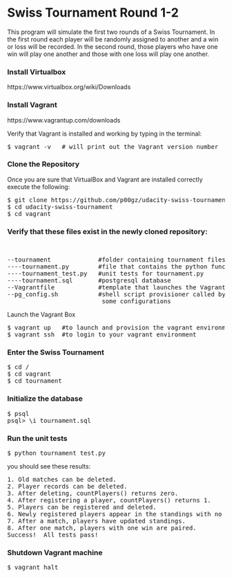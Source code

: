# Swiss Tournament Round 1-2

This program will simulate the first two rounds of a Swiss Tournament. In the first round
each player will be randomly assigned to another and a win or loss will be recorded. In the second
round, those players who have one win will play one another and those with one loss will play one another. 

<h3>Install Virtualbox</h3>
https://www.virtualbox.org/wiki/Downloads<br>
</p>

<h3>Install Vagrant</h3>
https://www.vagrantup.com/downloads<br>
</p>

<p>
Verify that Vagrant is installed and working by typing in the terminal: <br>
<pre>
$ vagrant -v   # will print out the Vagrant version number
</pre>

<h3>Clone the Repository</h3>
Once you are sure that VirtualBox and Vagrant are installed correctly execute the following:
<pre>
$ git clone https://github.com/p00gz/udacity-swiss-tournament.git
$ cd udacity-swiss-tournament
$ cd vagrant
</pre>

<h3>Verify that these files exist in the newly cloned repository:</h3><br>
<pre>
--tournament             #folder containing tournament files
----tournament.py        #file that contains the python functions which unit tests will run on
----tournament_test.py   #unit tests for tournament.py
----tournament.sql       #postgresql database
--Vagrantfile            #template that launches the Vagrant environment
--pg_config.sh           #shell script provisioner called by Vagrantfile that performs
                          some configurations 
</pre

<h3>Launch the Vagrant Box</h3>
<pre>
$ vagrant up   #to launch and provision the vagrant environment
$ vagrant ssh  #to login to your vagrant environment
</pre>

<h3>Enter the Swiss Tournament</h3>
<pre>
$ cd /
$ cd vagrant
$ cd tournament
</pre>

<h3>Initialize the database</h3>
<pre>
$ psql
psql> \i tournament.sql
</pre>

<h3>Run the unit tests</h3>
<pre>
$ python tournament_test.py
</pre>

you should see these results:
<pre>
1. Old matches can be deleted.
2. Player records can be deleted.
3. After deleting, countPlayers() returns zero.
4. After registering a player, countPlayers() returns 1.
5. Players can be registered and deleted.
6. Newly registered players appear in the standings with no matches.
7. After a match, players have updated standings.
8. After one match, players with one win are paired.
Success!  All tests pass!
</pre>

<h3>Shutdown Vagrant machine</h3>
<pre>
$ vagrant halt
</pre>

